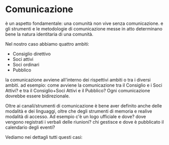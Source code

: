 # Comunicazione
è un aspetto fondamentale: una comunità non vive senza comunicazione.
e gli strumenti e le metodologie di comunicazione messe in atto determinano bene la natura identitaria di una comunità.

Nel nostro caso abbiamo quattro ambiti:

- Consiglio direttivo
- Soci attivi
- Soci ordinari
- Pubblico

la comunicazione avviene all'interno dei rispettivi ambiti o tra i diversi ambiti.
ad esempio: come avviene la comunicazione tra il Consiglio e i Soci Attivi? e tra il Consiglio+Soci Attivi e il Pubblico?
Ogni comunicazione dovrebbe essere bidirezionale.

Oltre ai canali/strumenti di comunicazione è bene aver definito anche delle modalità e dei linguaggi, oltre che degli strumenti di memoria e realive modalità di accesso.
Ad esempio c'è un logo ufficiale e dove? dove vengono registrati i verbali delle riunioni? chi gestisce e dove è pubblicato il calendario degli eventi?

Vediamo nei dettagli tutti questi casi:

